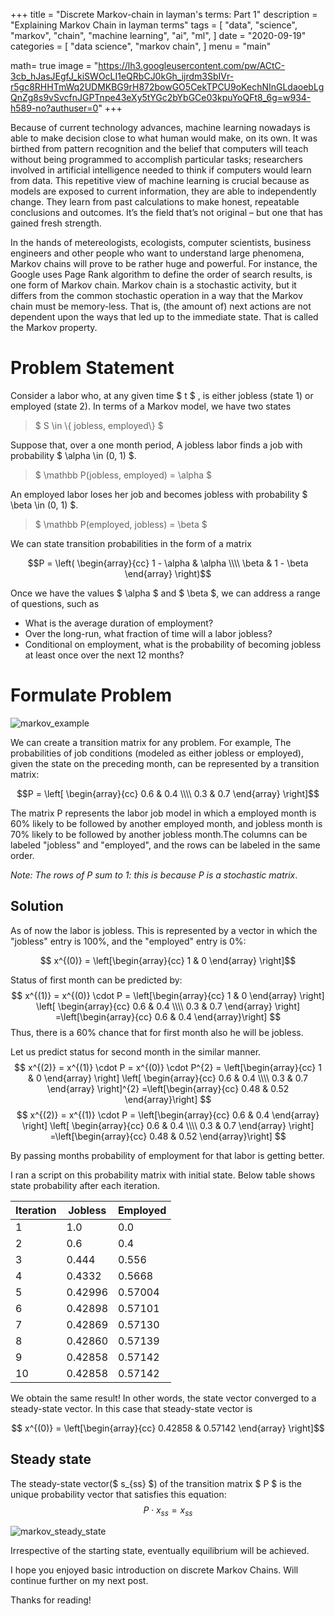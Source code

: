 +++
title = "Discrete Markov-chain in layman's terms: Part 1"
description = "Explaining Markov Chain in layman terms"
tags = [
    "data",
    "science",
    "markov",
    "chain",
    "machine learning",
    "ai",
    "ml",
]
date = "2020-09-19"
categories = [
    "data science",
    "markov chain",
]
menu = "main"

math= true
image = "https://lh3.googleusercontent.com/pw/ACtC-3cb_hJasJEgfJ_kiSWOcLI1eQRbCJ0kGh_ijrdm3SbIVr-r5gc8RHHTmWq2UDMKBG9rH872bowGO5CekTPCU9oKechNInGLdaoebLgQnZg8s9vSvcfnJGPTnpe43eXy5tYGc2bYbGCe03kpuYoQFt8_6g=w934-h589-no?authuser=0"
+++

Because of current technology advances, machine learning nowadays is able to make decision close to what human would make, on its own. It was birthed from pattern recognition and the belief that computers will teach without being programmed to accomplish particular tasks; researchers involved in artificial intelligence needed to think if computers would learn from data. This repetitive view of machine learning is crucial because as models are exposed to current information, they are able to independently change. They learn from past calculations to make honest, repeatable conclusions and outcomes. It’s the field that’s not original – but one that has gained fresh strength.

In the hands of metereologists, ecologists, computer scientists, business engineers and other people who want to understand large phenomena, Markov chains will prove to be rather huge and powerful. For instance, the Google uses Page Rank algorithm to define the order of search results, is one form of Markov chain. Markov chain is a stochastic activity, but it differs from the common stochastic operation in a way that the Markov chain must be memory-less. That is, (the amount of) next actions are not dependent upon the ways that led up to the immediate state. That is called the Markov property.

# Problem Statement
Consider a labor who, at any given time $ t $ , is either jobless (state 1) or employed (state 2).
In terms of a Markov model, we have two states
> $ S \in \\{ jobless, employed\\} $

Suppose that, over a one month period,
A jobless labor finds a job with probability $ \alpha \in (0, 1) $.
>$ \mathbb P(jobless, employed) = \alpha $

An employed labor loses her job and becomes jobless with probability $ \beta \in (0, 1) $.
>$ \mathbb P(employed, jobless) = \beta $  

We can state transition probabilities in the form of a matrix</p>
$$P
= \left(
\begin{array}{cc}
    1 - \alpha & \alpha \\\\
    \beta & 1 - \beta
\end{array}
  \right)$$

Once we have the values $ \alpha $ and $ \beta $, we can address a range of questions, such as
* What is the average duration of employment?
* Over the long-run, what fraction of time will a labor jobless?
* Conditional on employment, what is the probability of becoming jobless at least once over the next 12 months?

# Formulate Problem
![markov_example](https://lh3.googleusercontent.com/pw/ACtC-3cb_hJasJEgfJ_kiSWOcLI1eQRbCJ0kGh_ijrdm3SbIVr-r5gc8RHHTmWq2UDMKBG9rH872bowGO5CekTPCU9oKechNInGLdaoebLgQnZg8s9vSvcfnJGPTnpe43eXy5tYGc2bYbGCe03kpuYoQFt8_6g=w934-h589-no?authuser=0)

We can create a transition matrix for any problem. For example, The probabilities of job conditions (modeled as either jobless or employed), given the state on the preceding month, can be represented by a transition matrix:

$$P
= \left[
\begin{array}{cc}
    0.6 & 0.4 \\\\
    0.3 & 0.7
\end{array}
  \right]$$

The matrix P represents the labor job model in which a employed month is 60% likely to be followed by another employed month, and jobless month is 70% likely to be followed by another jobless month.The columns can be labeled "jobless" and "employed", and the rows can be labeled in the same order.

*Note: The rows of P sum to 1: this is because P is a stochastic matrix*.

## Solution

As of now the labor is jobless. This is represented by a vector in which the "jobless" entry is 100%, and the "employed" entry is 0%:

$$ x^{(0)} = \left[\begin{array}{cc}
    1 & 0
\end{array}
  \right]$$

Status of first month can be predicted by:
$$
x^{(1)} = x^{(0)} \cdot P =
\left[\begin{array}{cc}
    1 & 0
\end{array}
  \right]
\left[
  \begin{array}{cc}
      0.6 & 0.4 \\\\
      0.3 & 0.7
  \end{array}
    \right]
    =\left[\begin{array}{cc}
        0.6 & 0.4
    \end{array}\right]
$$
Thus, there is a 60% chance that for first month also he will be jobless.

Let us predict status for second month in the similar manner.
$$
x^{(2)} = x^{(1)} \cdot P = x^{(0)} \cdot P^{2} =
\left[\begin{array}{cc}
    1 & 0
\end{array}
  \right]
\left[
  \begin{array}{cc}
      0.6 & 0.4 \\\\
      0.3 & 0.7
  \end{array}
    \right]^{2}
    =\left[\begin{array}{cc}
        0.48 & 0.52
    \end{array}\right]
$$
$$
x^{(2)} = x^{(1)} \cdot P =
\left[\begin{array}{cc}
    0.6 & 0.4
\end{array}
  \right]
\left[
  \begin{array}{cc}
      0.6 & 0.4 \\\\
      0.3 & 0.7
  \end{array}
    \right]
    =\left[\begin{array}{cc}
        0.48 & 0.52
    \end{array}\right]
$$

By passing months probability of employment for that labor is getting better.

I ran a script on this probability matrix with initial state. Below table shows state probability after each iteration.

| Iteration   | Jobless     | Employed    |
| ----------- | ----------- | ----------- |
| 1           | 1.0         | 0.0         |
| 2           | 0.6         | 0.4         |
| 3           | 0.444       | 0.556       |
| 4           | 0.4332      | 0.5668      |
| 5           | 0.42996     | 0.57004     |
| 6           | 0.42898     | 0.57101     |
| 7           | 0.42869     | 0.57130     |
| 8           | 0.42860     | 0.57139     |
| 9           | 0.42858     | 0.57142     |
| 10          | 0.42858     | 0.57142     |

We obtain the same result! In other words, the state vector converged to a steady-state vector. In this case that steady-state vector is

$$ x^{(0)} = \left[\begin{array}{cc}
    0.42858 & 0.57142
\end{array}
  \right]$$

## Steady state
The steady-state vector($ s_{ss} $) of the transition matrix $ P $ is the unique probability vector that satisfies this equation:
$$ P \cdot x_{ss} = x_{ss}$$

![markov_steady_state](https://lh3.googleusercontent.com/pw/ACtC-3c2jf_SJgWYMfvtg7qmdat_HZxbXFhUCbY63Zxp3WZ3rHDJKbejdh6SOP9wphOc6jNEXHjMNv2fLE4ezSkpIV-eVD0AqcPzfcpeVyH5udBNjhhFq7YMEsDFOAVYy-cCjGEVabf-Qw0TMkqxRBnajFcziw=w640-h480-no?authuser=0)

Irrespective of the starting state, eventually equilibrium will be achieved.

I hope you enjoyed basic introduction on discrete Markov Chains. Will continue further on my next post.

Thanks for reading!
